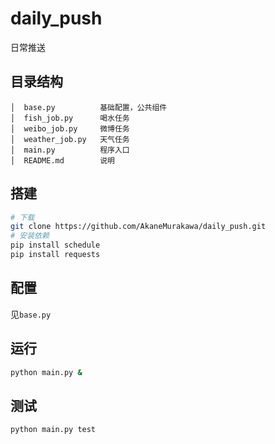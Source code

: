 # daily_push
日常推送

## 目录结构
```text
│  base.py          基础配置，公共组件
│  fish_job.py      喝水任务
│  weibo_job.py     微博任务
│  weather_job.py   天气任务
│  main.py          程序入口
│  README.md        说明
```

## 搭建
```bash
# 下载
git clone https://github.com/AkaneMurakawa/daily_push.git
# 安装依赖
pip install schedule
pip install requests
```

## 配置
见`base.py`

## 运行
```bash
python main.py &
```

## 测试
```bash
python main.py test
```